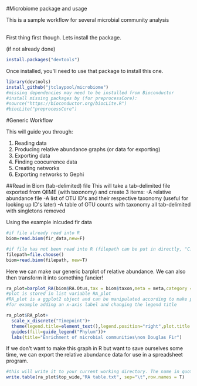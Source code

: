 #Microbiome package and usage

This is a sample workflow for several microbial community analysis
<br/><br/>

First thing first though. Lets install the package.
<br/>

(if not already done)

  
``` r
install.packages("devtools")
```


Once installed, you'll need to use that package to install this one.


```r
library(devtools)
install_github("jtclaypool/microbiome")
#missing dependencies may need to be installed from Bioconductor
#install missing packages by (for preprocessCore):
#source("https://bioconductor.org/biocLite.R")
#biocLite("preprocessCore")
```


#Generic Workflow

This will guide you through:

1. Reading data
2. Producing relative abundance graphs (or data for exporting)
3. Exporting data
4. Finding coocurrence data
5. Creating networks
6. Exporting networks to Gephi

##Read in Biom (tab-delimited) file
This will take a tab-delimited file exported from QIIME (with taxonomy) and create 3 items:
-A relative abundance file
-A list of OTU ID's and their respective taxonomy (useful for looking up ID's later)
-A table of OTU counts with taxonomy all tab-delimited with singletons removed

Using the example inlcuded fir data 

```r
#if file already read into R
biom=read.biom(fir_data,new=F)

#if file has not been read into R (filepath can be put in directly, "C://users/jtclaypool/Desktop/fir_data.txt"; or using the file.choose() command)
filepath=file.choose()
biom=read.biom(filepath, new=T)
```

Here we can make our generic barplot of relative abundance. We can also then transform it into something fancier!

```r
ra_plot=barplot_RA(biom$RA.Otus,tax = biom$taxon,meta = meta,category = "Timepoint")
#plot is stored in list variable RA_plot
#RA_plot is a ggplot2 object and can be manipulated according to make publication ready graph
#for example adding an x-axis label and changing the legend title

ra_plot$RA_plot+
  scale_x_discrete("Timepoint")+
  theme(legend.title=element_text(),legend.position="right",plot.title = element_text(hjust=0.5))+
  guides(fill=guide_legend("Phylum"))+
  labs(title="Enrichment of microbial communities\non Douglas Fir")
```

If we don't want to make this graph in R but want to save ourselves some time, we can export the relative abundance data for use in a spreadsheet program. 

```r
#this will write it to your current working directory. The name in quotations will be the final name of the file
write.table(ra_plot$top_wide,"RA table.txt", sep="\t",row.names = T)
```


